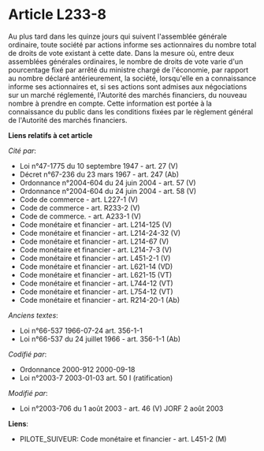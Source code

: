 # Article L233-8

Au plus tard dans les quinze jours qui suivent l'assemblée générale ordinaire, toute société par actions informe ses
actionnaires du nombre total de droits de vote existant à cette date. Dans la mesure où, entre deux assemblées générales
ordinaires, le nombre de droits de vote varie d'un pourcentage fixé par arrêté du ministre chargé de l'économie, par rapport
au nombre déclaré antérieurement, la société, lorsqu'elle en a connaissance informe ses actionnaires et, si ses actions sont
admises aux négociations sur un marché réglementé, l'Autorité des marchés financiers, du nouveau nombre à prendre en compte.
Cette information est portée à la connaissance du public dans les conditions fixées par le règlement général de l'Autorité
des marchés financiers.

**Liens relatifs à cet article**

_Cité par_:

  - Loi n°47-1775 du 10 septembre 1947 - art. 27 (V)
  - Décret n°67-236 du 23 mars 1967 - art. 247 (Ab)
  - Ordonnance n°2004-604 du 24 juin 2004 - art. 57 (V)
  - Ordonnance n°2004-604 du 24 juin 2004 - art. 58 (V)
  - Code de commerce - art. L227-1 (V)
  - Code de commerce - art. R233-2 (V)
  - Code de commerce. - art. A233-1 (V)
  - Code monétaire et financier - art. L214-125 (V)
  - Code monétaire et financier - art. L214-24-32 (V)
  - Code monétaire et financier - art. L214-67 (V)
  - Code monétaire et financier - art. L214-7-3 (V)
  - Code monétaire et financier - art. L451-2-1 (V)
  - Code monétaire et financier - art. L621-14 (VD)
  - Code monétaire et financier - art. L621-15 (VT)
  - Code monétaire et financier - art. L744-12 (VT)
  - Code monétaire et financier - art. L754-12 (VT)
  - Code monétaire et financier - art. R214-20-1 (Ab)

_Anciens textes_:

  - Loi n°66-537 1966-07-24 art. 356-1-1
  - Loi n°66-537 du 24 juillet 1966 - art. 356-1-1 (Ab)

_Codifié par_:

  - Ordonnance 2000-912 2000-09-18
  - Loi n°2003-7 2003-01-03 art. 50 I (ratification)

_Modifié par_:

  - Loi n°2003-706 du 1 août 2003 - art. 46 (V) JORF 2 août 2003

**Liens**:

  - PILOTE_SUIVEUR: Code monétaire et financier - art. L451-2 (M)
